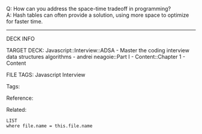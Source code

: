 Q: How can you address the space-time tradeoff in programming?  
A: Hash tables can often provide a solution, using more space to optimize for faster time.
<!--ID: 1690032124046-->

---

DECK INFO

TARGET DECK: Javascript::Interview::ADSA - Master the coding interview data structures algorithms - andrei neagoie::Part I - Content::Chapter 1 - Content

FILE TAGS: Javascript Interview

Tags:

Reference:

Related:

```dataview
LIST
where file.name = this.file.name
```
